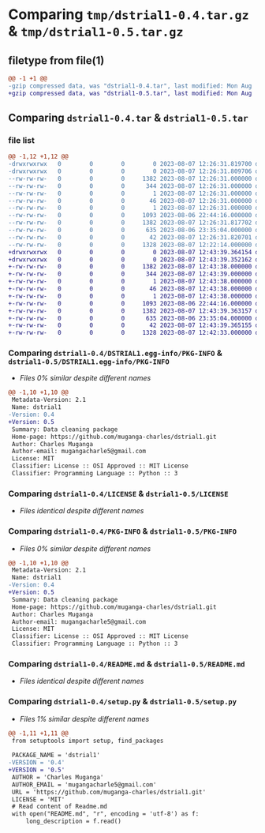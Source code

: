 # Comparing `tmp/dstrial1-0.4.tar.gz` & `tmp/dstrial1-0.5.tar.gz`

## filetype from file(1)

```diff
@@ -1 +1 @@
-gzip compressed data, was "dstrial1-0.4.tar", last modified: Mon Aug  7 12:26:31 2023, max compression
+gzip compressed data, was "dstrial1-0.5.tar", last modified: Mon Aug  7 12:43:39 2023, max compression
```

## Comparing `dstrial1-0.4.tar` & `dstrial1-0.5.tar`

### file list

```diff
@@ -1,12 +1,12 @@
-drwxrwxrwx   0        0        0        0 2023-08-07 12:26:31.819700 dstrial1-0.4/
-drwxrwxrwx   0        0        0        0 2023-08-07 12:26:31.809706 dstrial1-0.4/DSTRIAL1.egg-info/
--rw-rw-rw-   0        0        0     1382 2023-08-07 12:26:31.000000 dstrial1-0.4/DSTRIAL1.egg-info/PKG-INFO
--rw-rw-rw-   0        0        0      344 2023-08-07 12:26:31.000000 dstrial1-0.4/DSTRIAL1.egg-info/SOURCES.txt
--rw-rw-rw-   0        0        0        1 2023-08-07 12:26:31.000000 dstrial1-0.4/DSTRIAL1.egg-info/dependency_links.txt
--rw-rw-rw-   0        0        0       46 2023-08-07 12:26:31.000000 dstrial1-0.4/DSTRIAL1.egg-info/requires.txt
--rw-rw-rw-   0        0        0        1 2023-08-07 12:26:31.000000 dstrial1-0.4/DSTRIAL1.egg-info/top_level.txt
--rw-rw-rw-   0        0        0     1093 2023-08-06 22:44:16.000000 dstrial1-0.4/LICENSE
--rw-rw-rw-   0        0        0     1382 2023-08-07 12:26:31.817702 dstrial1-0.4/PKG-INFO
--rw-rw-rw-   0        0        0      635 2023-08-06 23:35:04.000000 dstrial1-0.4/README.md
--rw-rw-rw-   0        0        0       42 2023-08-07 12:26:31.820701 dstrial1-0.4/setup.cfg
--rw-rw-rw-   0        0        0     1328 2023-08-07 12:22:14.000000 dstrial1-0.4/setup.py
+drwxrwxrwx   0        0        0        0 2023-08-07 12:43:39.364154 dstrial1-0.5/
+drwxrwxrwx   0        0        0        0 2023-08-07 12:43:39.352162 dstrial1-0.5/DSTRIAL1.egg-info/
+-rw-rw-rw-   0        0        0     1382 2023-08-07 12:43:38.000000 dstrial1-0.5/DSTRIAL1.egg-info/PKG-INFO
+-rw-rw-rw-   0        0        0      344 2023-08-07 12:43:39.000000 dstrial1-0.5/DSTRIAL1.egg-info/SOURCES.txt
+-rw-rw-rw-   0        0        0        1 2023-08-07 12:43:38.000000 dstrial1-0.5/DSTRIAL1.egg-info/dependency_links.txt
+-rw-rw-rw-   0        0        0       46 2023-08-07 12:43:38.000000 dstrial1-0.5/DSTRIAL1.egg-info/requires.txt
+-rw-rw-rw-   0        0        0        1 2023-08-07 12:43:38.000000 dstrial1-0.5/DSTRIAL1.egg-info/top_level.txt
+-rw-rw-rw-   0        0        0     1093 2023-08-06 22:44:16.000000 dstrial1-0.5/LICENSE
+-rw-rw-rw-   0        0        0     1382 2023-08-07 12:43:39.363157 dstrial1-0.5/PKG-INFO
+-rw-rw-rw-   0        0        0      635 2023-08-06 23:35:04.000000 dstrial1-0.5/README.md
+-rw-rw-rw-   0        0        0       42 2023-08-07 12:43:39.365155 dstrial1-0.5/setup.cfg
+-rw-rw-rw-   0        0        0     1328 2023-08-07 12:42:33.000000 dstrial1-0.5/setup.py
```

### Comparing `dstrial1-0.4/DSTRIAL1.egg-info/PKG-INFO` & `dstrial1-0.5/DSTRIAL1.egg-info/PKG-INFO`

 * *Files 0% similar despite different names*

```diff
@@ -1,10 +1,10 @@
 Metadata-Version: 2.1
 Name: dstrial1
-Version: 0.4
+Version: 0.5
 Summary: Data cleaning package
 Home-page: https://github.com/muganga-charles/dstrial1.git
 Author: Charles Muganga
 Author-email: mugangacharle5@gmail.com
 License: MIT
 Classifier: License :: OSI Approved :: MIT License
 Classifier: Programming Language :: Python :: 3
```

### Comparing `dstrial1-0.4/LICENSE` & `dstrial1-0.5/LICENSE`

 * *Files identical despite different names*

### Comparing `dstrial1-0.4/PKG-INFO` & `dstrial1-0.5/PKG-INFO`

 * *Files 0% similar despite different names*

```diff
@@ -1,10 +1,10 @@
 Metadata-Version: 2.1
 Name: dstrial1
-Version: 0.4
+Version: 0.5
 Summary: Data cleaning package
 Home-page: https://github.com/muganga-charles/dstrial1.git
 Author: Charles Muganga
 Author-email: mugangacharle5@gmail.com
 License: MIT
 Classifier: License :: OSI Approved :: MIT License
 Classifier: Programming Language :: Python :: 3
```

### Comparing `dstrial1-0.4/README.md` & `dstrial1-0.5/README.md`

 * *Files identical despite different names*

### Comparing `dstrial1-0.4/setup.py` & `dstrial1-0.5/setup.py`

 * *Files 1% similar despite different names*

```diff
@@ -1,11 +1,11 @@
 from setuptools import setup, find_packages
 
 PACKAGE_NAME = 'dstrial1'
-VERSION = '0.4'
+VERSION = '0.5'
 AUTHOR = 'Charles Muganga'
 AUTHOR_EMAIL = 'mugangacharle5@gmail.com'
 URL = 'https://github.com/muganga-charles/dstrial1.git'
 LICENSE = 'MIT'
 # Read content of Readme.md
 with open("README.md", "r", encoding = 'utf-8') as f:
     long_description = f.read()
```

